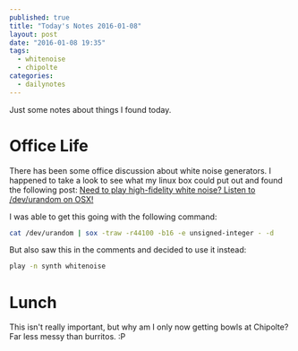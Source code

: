 ```yaml
---
published: true
title: "Today's Notes 2016-01-08"
layout: post
date: "2016-01-08 19:35"
tags: 
  - whitenoise
  - chipolte
categories: 
  - dailynotes
---
```





Just some notes about things I found today.

# Office Life
There has been some office discussion about white noise generators. I happened to take a look to see what my linux box could put out and found the following post: [Need to play high-fidelity white noise? Listen to /dev/urandom on OSX!](https://blogs.fsfe.org/marklindhout/2013/02/need-to-play-high-fidelity-white-noise-listen-to-devurandom-on-osx/)

I was able to get this going with the following command:
```sh
cat /dev/urandom | sox -traw -r44100 -b16 -e unsigned-integer - -d
```

But also saw this in the comments and decided to use it instead:
```sh
play -n synth whitenoise
```

# Lunch
This isn't really important, but why am I only now getting bowls at Chipolte? Far less messy than burritos. :P
